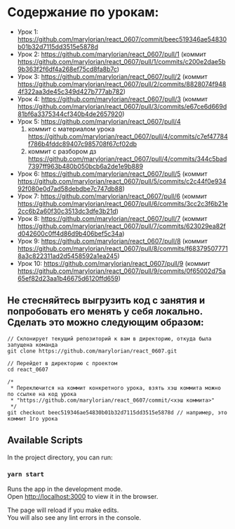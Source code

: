 # Содержание по урокам:

- Урок 1: https://github.com/marylorian/react_0607/commit/beec519346ae54830b01b32d7115dd3515e5878d
- Урок 2: https://github.com/marylorian/react_0607/pull/1 (коммит https://github.com/marylorian/react_0607/pull/1/commits/c200e2dae5b9b363f2f6df4a268ef75cd8fa8b7c)
- Урок 3: https://github.com/marylorian/react_0607/pull/2 (коммит https://github.com/marylorian/react_0607/pull/2/commits/8828074f9484f322aa3de45c349d427b777ab782)
- Урок 4: https://github.com/marylorian/react_0607/pull/3 (коммит https://github.com/marylorian/react_0607/pull/3/commits/e67ce6d669d81bf6a3375344cf340b4de2657920)
- Урок 5: https://github.com/marylorian/react_0607/pull/4 
  1. коммит с материалом урока https://github.com/marylorian/react_0607/pull/4/commits/c7ef47784f786b4fddc89407c985708f67cf02db
  2. коммит с разбором дз https://github.com/marylorian/react_0607/pull/4/commits/344c5bad7397ff963b480b050bcb6a2de1e9b889
- Урок 6: https://github.com/marylorian/react_0607/pull/5 (коммит https://github.com/marylorian/react_0607/pull/5/commits/c2c44f0e93492f080e0d7ad58debdbe7c747db88)
- Урок 7: https://github.com/marylorian/react_0607/pull/6 (коммит https://github.com/marylorian/react_0607/pull/6/commits/3cc2c3f6b21e2cc6b2a60f30c3513dc3dfe3b21d)
- Урок 8: https://github.com/marylorian/react_0607/pull/7 (коммит https://github.com/marylorian/react_0607/pull/7/commits/623029ea82fd042600c0ff4d86d9b406bef5c34a)
- Урок 9: https://github.com/marylorian/react_0607/pull/8 (коммит https://github.com/marylorian/react_0607/pull/8/commits/f683795077718a3c822311ad2d5458592a1ea245)
- Урок 10: https://github.com/marylorian/react_0607/pull/9 (коммит https://github.com/marylorian/react_0607/pull/9/commits/0f65002d75a65ef82d23aa1b46675d6120ffd659)

## Не стесняйтесь выгрузить код с занятия и попробовать его менять у себя локально. Сделать это можно следующим образом:

``` 
// Склонирует текущий репозиторий к вам в директорию, откуда была запущена команда
git clone https://github.com/marylorian/react_0607.git

// Перейдет в директорию с проектом
cd react_0607

/* 
 * Переключится на коммит конкретного урока, взять хэш коммита можно по ссылке на код урока 
 * "https://github.com/marylorian/react_0607/commit/<хэш коммита>"
 */
git checkout beec519346ae54830b01b32d7115dd3515e5878d // например, это коммит 1го урока
```

## Available Scripts

In the project directory, you can run:

### `yarn start`

Runs the app in the development mode.\
Open [http://localhost:3000](http://localhost:3000) to view it in the browser.

The page will reload if you make edits.\
You will also see any lint errors in the console.

